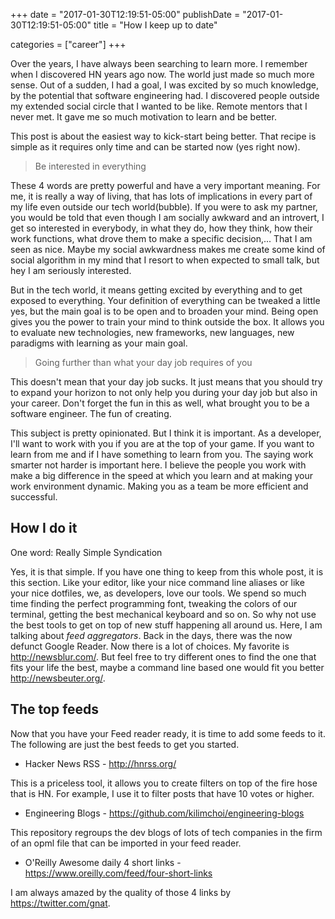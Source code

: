 +++
date = "2017-01-30T12:19:51-05:00"
publishDate = "2017-01-30T12:19:51-05:00"
title = "How I keep up to date" 

categories = ["career"]
+++

Over the years, I have always been searching to learn more. I remember when I discovered HN years ago now. The world just made so much more sense. Out of a sudden, I had a goal, I was excited by so much knowledge, by the potential that software engineering had. I discovered people outside my extended social circle that I wanted to be like. Remote mentors that I never met. It gave me so much motivation to learn and be better.

This post is about the easiest way to kick-start being better. That recipe is simple as it requires only time and can be started now (yes right now).

> Be interested in everything

These 4 words are pretty powerful and have a very important meaning. For me, it is really a way of living, that has lots of implications in every part of my life even outside our tech world(bubble). If you were to ask my partner, you would be told that even though I am socially awkward and an introvert, I get so interested in everybody, in what they do, how they think, how their work functions, what drove them to make a specific decision,... That I am seen as nice. Maybe my social awkwardness makes me create some kind of social algorithm in my mind that I resort to when expected to small talk, but hey I am seriously interested.

But in the tech world, it means getting excited by everything and to get exposed to everything. Your definition of everything can be tweaked a little yes, but the main goal is to be open and to broaden your mind. Being open gives you the power to train your mind to think outside the box. It allows you to evaluate new technologies, new frameworks, new languages, new paradigms with learning as your main goal.

> Going further than what your day job requires of you

This doesn't mean that your day job sucks. It just means that you should try to expand your horizon to not only help you during your day job but also in your career. Don't forget the fun in this as well, what brought you to be a software engineer. The fun of creating.

This subject is pretty opinionated. But I think it is important. As a developer, I'll want to work with you if you are at the top of your game. If you want to learn from me and if I have something to learn from you. The saying work smarter not harder is important here. I believe the people you work with make a big difference in the speed at which you learn and at making your work environment dynamic. Making you as a team be more efficient and successful.

## How I do it

One word: Really Simple Syndication

Yes, it is that simple. If you have one thing to keep from this whole post, it is this section. Like your editor, like your nice command line aliases or like your nice dotfiles, we, as developers, love our tools. We spend so much time finding the perfect programming font, tweaking the colors of our terminal, getting the best mechanical keyboard and so on. So why not use the best tools to get on top of new stuff happening all around us. Here, I am talking about *feed aggregators*. Back in the days, there was the now defunct Google Reader. Now there is a lot of choices. My favorite is http://newsblur.com/. But feel free to try different ones to find the one that fits your life the best, maybe a command line based one would fit you better http://newsbeuter.org/.

## The top feeds

Now that you have your Feed reader ready, it is time to add some feeds to it. The following are just the best feeds to get you started.

 * Hacker News RSS - http://hnrss.org/ 
 
This is a priceless tool, it allows you to create filters on top of the fire hose that is HN.
For example, I use it to filter posts that have 10 votes or higher.

 * Engineering Blogs - https://github.com/kilimchoi/engineering-blogs

This repository regroups the dev blogs of lots of tech companies in the firm of an opml file that can be imported in your feed reader.

 * O'Reilly Awesome daily 4 short links - https://www.oreilly.com/feed/four-short-links
 
I am always amazed by the quality of those 4 links by https://twitter.com/gnat.
 

